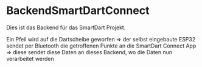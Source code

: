 # BackendSmartDartConnect
Dies ist das Backend für das SmartDart Projekt.

Ein Pfeil wird auf die Dartscheibe geworfen => der selbst eingebaute ESP32 sendet per Bluetooth die getroffenen Punkte an die SmartDart Connect App => diese sendet
diese Daten an dieses Backend, wo die Daten nun verarbeitet werden

